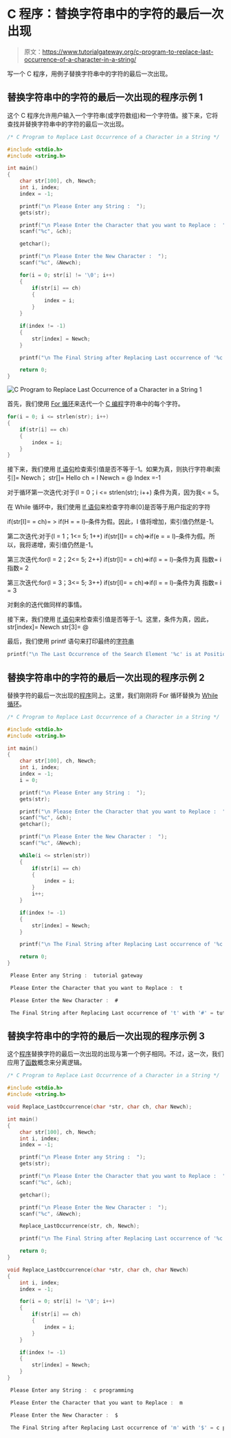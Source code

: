 # C 程序：替换字符串中的字符的最后一次出现

> 原文：<https://www.tutorialgateway.org/c-program-to-replace-last-occurrence-of-a-character-in-a-string/>

写一个 C 程序，用例子替换字符串中的字符的最后一次出现。

## 替换字符串中的字符的最后一次出现的程序示例 1

这个 C 程序允许用户输入一个字符串(或字符数组)和一个字符值。接下来，它将查找并替换字符串中的字符的最后一次出现。

```c
/* C Program to Replace Last Occurrence of a Character in a String */

#include <stdio.h>
#include <string.h>

int main()
{
  	char str[100], ch, Newch;
  	int i, index;
  	index = -1;

  	printf("\n Please Enter any String :  ");
  	gets(str);

  	printf("\n Please Enter the Character that you want to Replace :  ");
  	scanf("%c", &ch);

  	getchar();

  	printf("\n Please Enter the New Character :  ");
  	scanf("%c", &Newch);

  	for(i = 0; str[i] != '\0'; i++)
  	{
  		if(str[i] == ch)  
		{
  			index = i;
 		}
	}

	if(index != -1)
  	{
  		str[index] = Newch;
	}

	printf("\n The Final String after Replacing Last occurrence of '%c' with '%c' = %s ", ch, Newch, str);

  	return 0;
}
```

![C Program to Replace Last Occurrence of a Character in a String 1](img/b74dbfe6e786c9b3a3c50e9e5d01d57a.png)

首先，我们使用 [For 循环](https://www.tutorialgateway.org/for-loop-in-c-programming/)来迭代一个 [C 编程](https://www.tutorialgateway.org/c-programming/)字符串中的每个字符。

```c
for(i = 0; i <= strlen(str); i++)
{
	if(str[i] == ch)  
	{
		index = i;  	
	}
}
```

接下来，我们使用 [If 语句](https://www.tutorialgateway.org/if-statement-in-c/)检查索引值是否不等于-1。如果为真，则执行字符串[索引]= Newch；
str[]= Hello
ch = l
Newch = @
Index =-1

对于循环第一次迭代:对于(I = 0；i <= strlen(str); i++)
条件为真，因为我< = 5。

在 While 循环中，我们使用 [If 语句](https://www.tutorialgateway.org/if-statement-in-c/)来检查字符串[0]是否等于用户指定的字符

if(str[I]= = ch)= > if(H = = l)–条件为假。因此，I 值将增加，索引值仍然是-1。

第二次迭代:对于(I = 1；1<= 5; 1++)
if(str[I]= = ch)=>if(e = = l)–条件为假。所以，我将递增，索引值仍然是-1。

第三次迭代:for(I = 2；2<= 5; 2++)
if(str[I]= = ch)=>if(l = = l)–条件为真
指数= i
指数= 2

第三次迭代:for(I = 3；3<= 5; 3++)
if(str[I]= = ch)=>if(l = = l)–条件为真
指数= i = 3

对剩余的迭代做同样的事情。

接下来，我们使用 [If 语句](https://www.tutorialgateway.org/if-statement-in-c/)来检查索引值是否等于-1。这里，条件为真，因此，
str[index]= Newch
str[3]= @

最后，我们使用 printf 语句来打印最终的[字符串](https://www.tutorialgateway.org/c-string/)

```c
printf("\n The Last Occurrence of the Search Element '%c' is at Position %d ", ch, i + 1);
```

## 替换字符串中的字符的最后一次出现的程序示例 2

替换字符的最后一次出现的[程序](https://www.tutorialgateway.org/c-programming-examples/)同上。这里，我们刚刚将 For 循环替换为 [While 循环](https://www.tutorialgateway.org/while-loop-in-c/)。

```c
/* C Program to Replace Last Occurrence of a Character in a String */

#include <stdio.h>
#include <string.h> 

int main()
{
  	char str[100], ch, Newch;
  	int i, index;
  	index = -1;
  	i = 0;

  	printf("\n Please Enter any String :  ");
  	gets(str);

  	printf("\n Please Enter the Character that you want to Replace :  ");
  	scanf("%c", &ch);  	
  	getchar();

  	printf("\n Please Enter the New Character :  ");
  	scanf("%c", &Newch);

  	while(i <= strlen(str))
  	{
  		if(str[i] == ch)  
		{
  			index = i;
 		}
 		i++;
	}

	if(index != -1)
  	{
  		str[index] = Newch;
	}

	printf("\n The Final String after Replacing Last occurrence of '%c' with '%c' = %s ", ch, Newch, str);

  	return 0;
}
```

```c
 Please Enter any String :  tutorial gateway

 Please Enter the Character that you want to Replace :  t

 Please Enter the New Character :  #

 The Final String after Replacing Last occurrence of 't' with '#' = tutorial ga#eway
```

## 替换字符串中的字符的最后一次出现的程序示例 3

这个[程序](https://www.tutorialgateway.org/c-programming-examples/)替换字符的最后一次出现的出现与第一个例子相同。不过，这一次，我们应用了[函数](https://www.tutorialgateway.org/functions-in-c/)概念来分离逻辑。

```c
/* C Program to Replace Last Occurrence of a Character in a String */

#include <stdio.h>
#include <string.h>

void Replace_LastOccurrence(char *str, char ch, char Newch);

int main()
{
  	char str[100], ch, Newch;
  	int i, index;
  	index = -1;

  	printf("\n Please Enter any String :  ");
  	gets(str);

  	printf("\n Please Enter the Character that you want to Replace :  ");
  	scanf("%c", &ch);

  	getchar();

  	printf("\n Please Enter the New Character :  ");
  	scanf("%c", &Newch);

  	Replace_LastOccurrence(str, ch, Newch);

	printf("\n The Final String after Replacing Last occurrence of '%c' with '%c' = %s ", ch, Newch, str);

  	return 0;
}

void Replace_LastOccurrence(char *str, char ch, char Newch)
{
	int i, index;
  	index = -1;

	for(i = 0; str[i] != '\0'; i++)
	{
		if(str[i] == ch)
		{
			index = i;
		}  
	}

	if(index != -1)
  	{
  		str[index] = Newch;
	}
}
```

```c
 Please Enter any String :  c programming

 Please Enter the Character that you want to Replace :  m

 Please Enter the New Character :  $

 The Final String after Replacing Last occurrence of 'm' with '$' = c program$ing
```